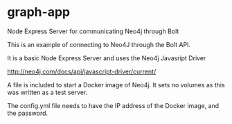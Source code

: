 # graph-app
Node Express Server for communicating Neo4j through Bolt

This is an example of connecting to Neo4J through the Bolt API.

It is a basic Node Express Server and uses the Neo4j Javasript Driver

http://neo4j.com/docs/api/javascript-driver/current/

A file is included to start a Docker image of Neo4j. It sets no volumes as this was written as a test server.

The config.yml file needs to have the IP address of the Docker image, and the password.
